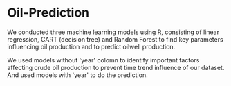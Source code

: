 # Oil-Prediction

We conducted three machine learning models using R, consisting of linear regression, CART (decision tree) and Random Forest to find key parameters influencing oil production and to predict oilwell production. 

We used models without 'year' colomn to identify important factors affecting crude oil production to prevent time trend influence of our dataset. And used models with 'year' to do the prediction.

